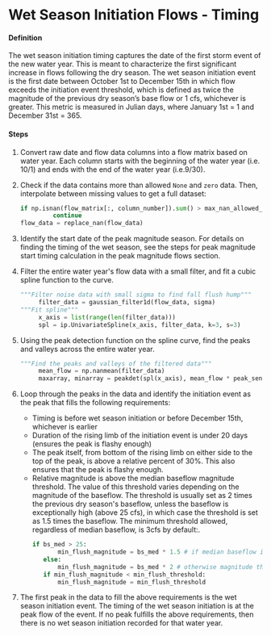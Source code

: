 # Wet Season Initiation Flows - Timing

#### Definition

The wet season initiation timing captures the date of the first storm event of the new water year. This is meant to characterize the first significant increase in flows following the dry season. The wet season initiation event is the first date between October 1st to December 15th in which flow exceeds the initiation event threshold, which is defined as twice the magnitude of the previous dry season’s base flow or 1 cfs, whichever is greater. This metric is measured in Julian days, where January 1st = 1 and December 31st = 365.

#### Steps

1. Convert raw date and flow data columns into a flow matrix based on water year. Each column starts with the beginning of the water year \(i.e. 10/1\) and ends with the end of the water year \(i.e.9/30\).

1. Check if the data contains more than allowed `None` and `zero` data. Then, interpolate between missing values to get a full dataset:

   ```py
   if np.isnan(flow_matrix[:, column_number]).sum() > max_nan_allowed_per_year or np.count_nonzero(flow_matrix[:, column_number]==0) > max_zero_allowed_per_year:
            continue
   flow_data = replace_nan(flow_data)
   ```

2. Identify the start date of the peak magnitude season. For details on finding the timing of the wet season, see the steps for peak magnitude start timing calculation in the peak magnitude flows section.

3. Filter the entire water year's flow data with a small filter, and fit a cubic spline function to the curve.

   ```py
   """Filter noise data with small sigma to find fall flush hump"""
        filter_data = gaussian_filter1d(flow_data, sigma)
   """Fit spline"""
        x_axis = list(range(len(filter_data)))
        spl = ip.UnivariateSpline(x_axis, filter_data, k=3, s=3)
   ```

4. Using the peak detection function on the spline curve, find the peaks and valleys across the entire water year.

   ```py
   """Find the peaks and valleys of the filtered data"""
        mean_flow = np.nanmean(filter_data)
        maxarray, minarray = peakdet(spl(x_axis), mean_flow * peak_sensitivity)
   ```

5. Loop through the peaks in the data and identify the initiation event as the peak that fills the following requirements:

   * Timing is before wet season initiation or before December 15th, whichever is earlier
   * Duration of the rising limb of the initiation event is under 20 days \(ensures the peak is flashy enough\)
   * The peak itself, from bottom of the rising limb on either side to the top of the peak, is above a relative percent of 30%. This also ensures that the peak is flashy enough.
   * Relative magnitude is above the median baseflow magnitude threshold. The value of this threshold varies depending on the magnitude of the baseflow. The threshold is usually set as 2 times the previous dry season's baseflow, unless the baseflow is exceptionally high \(above 25 cfs\), in which case the threshold is set as 1.5 times the baseflow. The minimum threshold allowed, regardless of median baseflow, is 3cfs by default:.
     ```py
     if bs_med > 25:
            min_flush_magnitude = bs_med * 1.5 # if median baseflow is large (>25), magnitude threshold is 50% above median baseflow of previous summer
        else:
            min_flush_magnitude = bs_med * 2 # otherwise magnitude threshold is 100% above median baseflow of previous summer
        if min_flush_magnitude < min_flush_threshold:
            min_flush_magnitude = min_flush_threshold
     ```

6. The first peak in the data to fill the above requirements is the wet season initiation event. The timing of the wet season initiation is at the peak flow of the event. If no peak fulfills the above requirements, then there is no wet season initiation recorded for that water year.
